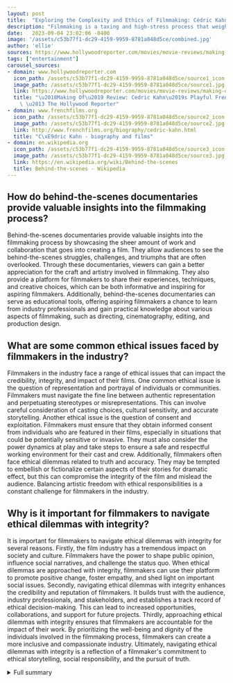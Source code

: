 ```yaml
---
layout: post
title:  "Exploring the Complexity and Ethics of Filmmaking: Cédric Kahn's Making Of"
description: "Filmmaking is a taxing and high-stress process that weighs heavily on everyone involved, as exemplified in Cédric Kahn's Making Of. This behind-the-scenes documentary sheds light on the intricacies of the filmmaking process and raises important ethical questions faced by filmmakers."
date:   2023-09-04 23:02:06 -0400
image: '/assets/c53b77f1-dc29-4159-9959-8781a048d5ce/combined.jpg'
author: 'ellie'
sources: https://www.hollywoodreporter.com/movies/movie-reviews/making-of-review-cedric-kahn-1235577610/ http://www.frenchfilms.org/biography/cedric-kahn.html https://en.wikipedia.org/wiki/Behind-the-scenes https://beverlyboy.com/filmmaking/ethical-issues-in-the-film-industry-is-hollywood-ethically-blind/
tags: ["entertainment"]
carousel_sources:
- domain: www.hollywoodreporter.com
  icon_path: /assets/c53b77f1-dc29-4159-9959-8781a048d5ce/source1_icon.jpg
  image_path: /assets/c53b77f1-dc29-4159-9959-8781a048d5ce/source1.jpg
  link: https://www.hollywoodreporter.com/movies/movie-reviews/making-of-review-cedric-kahn-1235577610/
  title: "\u2018Making Of\u2019 Review: Cedric Kahn\u2019s Playful French Dramedy\
    \ \u2013 The Hollywood Reporter"
- domain: www.frenchfilms.org
  icon_path: /assets/c53b77f1-dc29-4159-9959-8781a048d5ce/source2_icon.jpg
  image_path: /assets/c53b77f1-dc29-4159-9959-8781a048d5ce/source2.jpg
  link: http://www.frenchfilms.org/biography/cedric-kahn.html
  title: "C\xE9dric Kahn - biography and films"
- domain: en.wikipedia.org
  icon_path: /assets/c53b77f1-dc29-4159-9959-8781a048d5ce/source3_icon.jpg
  image_path: /assets/c53b77f1-dc29-4159-9959-8781a048d5ce/source3.jpg
  link: https://en.wikipedia.org/wiki/Behind-the-scenes
  title: Behind-the-scenes - Wikipedia
---
```


## How do behind-the-scenes documentaries provide valuable insights into the filmmaking process?
Behind-the-scenes documentaries provide valuable insights into the filmmaking process by showcasing the sheer amount of work and collaboration that goes into creating a film. They allow audiences to see the behind-the-scenes struggles, challenges, and triumphs that are often overlooked. Through these documentaries, viewers can gain a better appreciation for the craft and artistry involved in filmmaking. They also provide a platform for filmmakers to share their experiences, techniques, and creative choices, which can be both informative and inspiring for aspiring filmmakers. Additionally, behind-the-scenes documentaries can serve as educational tools, offering aspiring filmmakers a chance to learn from industry professionals and gain practical knowledge about various aspects of filmmaking, such as directing, cinematography, editing, and production design.

## What are some common ethical issues faced by filmmakers in the industry?
Filmmakers in the industry face a range of ethical issues that can impact the credibility, integrity, and impact of their films. One common ethical issue is the question of representation and portrayal of individuals or communities. Filmmakers must navigate the fine line between authentic representation and perpetuating stereotypes or misrepresentations. This can involve careful consideration of casting choices, cultural sensitivity, and accurate storytelling. Another ethical issue is the question of consent and exploitation. Filmmakers must ensure that they obtain informed consent from individuals who are featured in their films, especially in situations that could be potentially sensitive or invasive. They must also consider the power dynamics at play and take steps to ensure a safe and respectful working environment for their cast and crew. Additionally, filmmakers often face ethical dilemmas related to truth and accuracy. They may be tempted to embellish or fictionalize certain aspects of their stories for dramatic effect, but this can compromise the integrity of the film and mislead the audience. Balancing artistic freedom with ethical responsibilities is a constant challenge for filmmakers in the industry.

## Why is it important for filmmakers to navigate ethical dilemmas with integrity?
It is important for filmmakers to navigate ethical dilemmas with integrity for several reasons. Firstly, the film industry has a tremendous impact on society and culture. Filmmakers have the power to shape public opinion, influence social narratives, and challenge the status quo. When ethical dilemmas are approached with integrity, filmmakers can use their platform to promote positive change, foster empathy, and shed light on important social issues. Secondly, navigating ethical dilemmas with integrity enhances the credibility and reputation of filmmakers. It builds trust with the audience, industry professionals, and stakeholders, and establishes a track record of ethical decision-making. This can lead to increased opportunities, collaborations, and support for future projects. Thirdly, approaching ethical dilemmas with integrity ensures that filmmakers are accountable for the impact of their work. By prioritizing the well-being and dignity of the individuals involved in the filmmaking process, filmmakers can create a more inclusive and compassionate industry. Ultimately, navigating ethical dilemmas with integrity is a reflection of a filmmaker's commitment to ethical storytelling, social responsibility, and the pursuit of truth.


<details>
        <summary>Full summary</summary>
<p>Like writers penning their memoirs, making movies about making movies is a rite of passage for many a director. Fellini famously did it with 8 ½, Truffaut with Day for Night, Godard with Contempt and Fassbinder with Beware of a Holy Whore. More recently, Tarantino gave us Once Upon a Time in Hollywood, Spielberg The Fabelmans, Michel Hazavanicius made Final Cut and Damien Chazelle, Babylon. Almost all behind-the-scenes movies share the same theme: Filmmaking is taxing, high-stress work that weighs heavily on everyone involved, especially the directors themselves. That's certainly one of the main takeaways from Cédric Kahn's very French variation on the subject, Making Of, which premiered out of competition in Venice.</p>
<p>Cédric Kahn's debut in 1990 marked the beginning of a prolific career. Having directed around a dozen films, Kahn dislikes being labelled an 'auteur' due to his eclectic choice of subjects and styles. Born on 17th June 1966 in Crest, France, Kahn's passion for cinema developed in his early teens. He started as a trainee editor and eventually directed his first feature film, 'Bar des rails', in 1993. His first notable success came with 'L'Ennui' in 1998, and he continued to make films such as 'Roberto Succo', 'Feux rouges', 'L'Avion', 'Les Regrets', 'Une vie meilleure', and 'Vie sauvage'. Additionally, Kahn has also worked as an actor in various films.</p>
<p>Behind-the-scenes (BTS) documentaries have become an integral part of filmmaking. They offer audiences a glimpse into the meticulous process of creating a film. Whether it's an EPK (electronic press kit) video, bonus features on DVDs, or feature-length making-ofs, these documentaries serve as promotional tools and provide valuable insights into the making of a film. Some filmmakers even delve into the making-of the making-of, further exploring the intricacies and challenges faced during production.</p>
<p>But it's not just the technical aspects that are explored in behind-the-scenes documentaries. Ethical issues in the film industry are also brought to light. From a scriptwriter stealing an idea from their friend to a producer adding construction costs for a pool to the production budget, various ethical dilemmas arise. Even cinematographers may adjust interviews in editing to change the message or question whether Hollywood is ethically blind. In recent years, there have been instances of public questioning and fines for ethical wrongdoing within the film industry. This raises important questions about the moral obligations of filmmakers in preventing harm and portraying subjects accurately.</p>
<p>Ethical dilemmas in filmmaking often revolve around the balance between providing the truth versus loyalty, short-term pleasure versus long-term consequences, justice versus mercy, and doing what we should versus what we want to do. Common ethical issues in the industry include lack of humility in shot juxtaposition, demeaning interviewees, creating distrust or belittlement through camera angles, manipulating audience perception through editing, diminishing dramatic impact, allowing subjects to embarrass themselves, and reassembling events. Perception of fairness and special treatment in film editing is another challenge that filmmakers face when navigating ethical concerns.</p>
<p>In conclusion, the art of filmmaking is a complex journey filled with challenges, excitement, and ethical dilemmas. Cédric Kahn's Making Of exemplifies the taxing and high-stress nature of the process, while providing a glimpse into the life and films of the director himself. Behind-the-scenes documentaries offer audiences a deeper understanding of the filmmaking process, but also shed light on the ethical issues faced by filmmakers. As the industry continues to evolve, it's crucial for filmmakers to navigate these ethical dilemmas with integrity and a commitment to portraying the truth.</p>
</details>